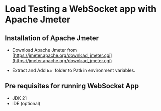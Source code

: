 # Load Testing a WebSocket app with Apache Jmeter

## Installation of Apache Jmeter

- Download Apache Jmeter from [https://jmeter.apache.org/download_jmeter.cgi](https://jmeter.apache.org/download_jmeter.cgi)

- Extract and Add `bin` folder to Path in environment variables.

## Pre requisites for running WebSocket App

- JDK 21
- IDE (optional)
